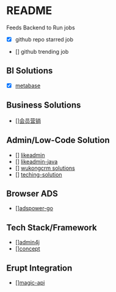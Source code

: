 # README

Feeds Backend to Run jobs

- [X] github repo starred job
- [] github trending job

## BI Solutions

- [X] [metabase](docker/metabase/run-metabasexww.sh)


## Business Solutions

- [][会员营销](https://github.com/fushengqian/fuint.git)

## Admin/Low-Code Solution

- [] [likeadmin](https://github.com/likeshop-github/likeadmin.git)
- [] [likeadmin-java](https://github.com/likeshop-github/likeadmin-java.git)
- [] [wukongcrm solutions](https://gitee.com/wukongcrm/project.git)
- [] [teching-solution](https://gitee.com/chengyu2333/teaching-open.git)

## Browser ADS

- [][adspower-go]( https://github.com/x2ice/adspower-go.git)

## Tech Stack/Framework

- [][admin4j](https://github.com/admin4j/admin4j-framework.git)
- [][concept](https://github.com/Linyuzai/concept.git)

## Erupt Integration

- [][magic-api](https://gitee.com/ssssssss-team/magic-api.git)
